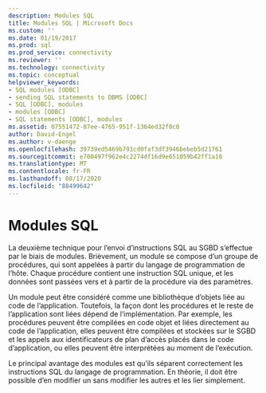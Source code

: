 ```yaml
---
description: Modules SQL
title: Modules SQL | Microsoft Docs
ms.custom: ''
ms.date: 01/19/2017
ms.prod: sql
ms.prod_service: connectivity
ms.reviewer: ''
ms.technology: connectivity
ms.topic: conceptual
helpviewer_keywords:
- SQL modules [ODBC]
- sending SQL statements to DBMS [ODBC]
- SQL [ODBC], modules
- modules [ODBC]
- SQL statements [ODBC], modules
ms.assetid: 07551472-87ee-4765-951f-1364ed32f0c0
author: David-Engel
ms.author: v-daenge
ms.openlocfilehash: 39739ed5469b791cd0faf3df3946bebeb5d21761
ms.sourcegitcommit: e700497f962e4c2274df16d9e651059b42ff1a10
ms.translationtype: MT
ms.contentlocale: fr-FR
ms.lasthandoff: 08/17/2020
ms.locfileid: "88499642"
---
```

# <a name="sql-modules"></a>Modules SQL
La deuxième technique pour l’envoi d’instructions SQL au SGBD s’effectue par le biais de modules. Brièvement, un module se compose d’un groupe de procédures, qui sont appelées à partir du langage de programmation de l’hôte. Chaque procédure contient une instruction SQL unique, et les données sont passées vers et à partir de la procédure via des paramètres.  
  
 Un module peut être considéré comme une bibliothèque d’objets liée au code de l’application. Toutefois, la façon dont les procédures et le reste de l’application sont liées dépend de l’implémentation. Par exemple, les procédures peuvent être compilées en code objet et liées directement au code de l’application, elles peuvent être compilées et stockées sur le SGBD et les appels aux identificateurs de plan d’accès placés dans le code d’application, ou elles peuvent être interprétées au moment de l’exécution.  
  
 Le principal avantage des modules est qu’ils séparent correctement les instructions SQL du langage de programmation. En théorie, il doit être possible d’en modifier un sans modifier les autres et les lier simplement.
